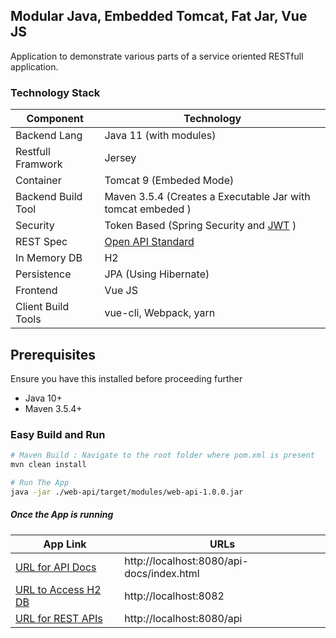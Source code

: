 
## Modular Java, Embedded Tomcat, Fat Jar, Vue JS 
Application to demonstrate various parts of a service oriented RESTfull application.



### Technology Stack
Component          | Technology
---                | ---
Backend Lang       | Java 11 (with modules)
Restfull Framwork  | Jersey 
Container          | Tomcat 9 (Embeded Mode)
Backend Build Tool | Maven 3.5.4 (Creates a Executable Jar with tomcat embeded )
Security           | Token Based (Spring Security and [JWT](https://github.com/auth0/java-jwt) )
REST Spec          | [Open API Standard](https://www.openapis.org/) 
In Memory DB       | H2 
Persistence        | JPA (Using Hibernate)
Frontend           | Vue JS
Client Build Tools | vue-cli, Webpack, yarn

## Prerequisites
Ensure you have this installed before proceeding further
- Java 10+
- Maven 3.5.4+


### Easy Build and Run 
```bash
# Maven Build : Navigate to the root folder where pom.xml is present 
mvn clean install

# Run The App 
java -jar ./web-api/target/modules/web-api-1.0.0.jar
```

##### Once the App is running
App Link           | URLs
---                | ---
[URL for API Docs](http://localhost:8080/api-docs/index.html) | http://localhost:8080/api-docs/index.html
[URL to Access H2 DB](http://localhost:8082)                  | http://localhost:8082
[URL for REST APIs](http://localhost:8080/api)                | http://localhost:8080/api
